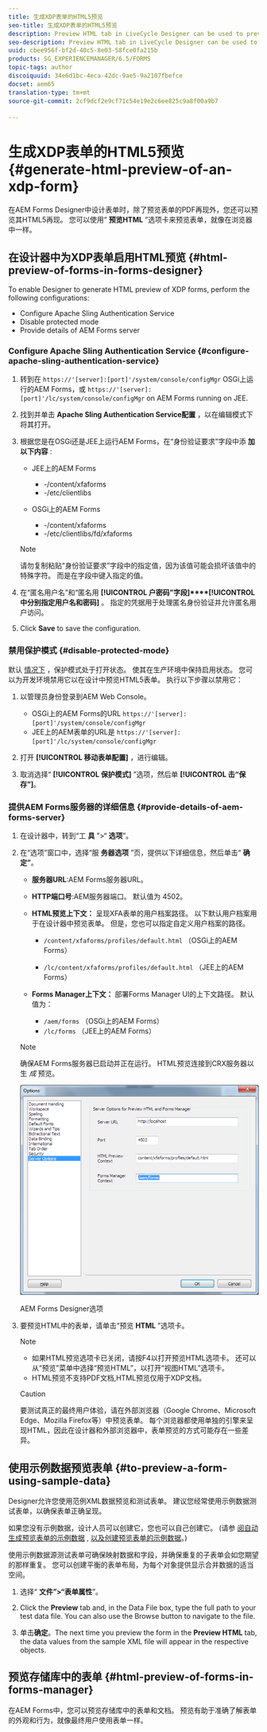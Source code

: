 ```yaml
---
title: 生成XDP表单的HTML5预览
seo-title: 生成XDP表单的HTML5预览
description: Preview HTML tab in LiveCycle Designer can be used to preview forms as they appear in a browser.
seo-description: Preview HTML tab in LiveCycle Designer can be used to preview forms as they appear in a browser.
uuid: cbee956f-bf2d-40c5-8e03-58fce0fa215b
products: SG_EXPERIENCEMANAGER/6.5/FORMS
topic-tags: author
discoiquuid: 34e6d1bc-4eca-42dc-9ae5-9a2107fbefce
docset: aem65
translation-type: tm+mt
source-git-commit: 2cf9dcf2e9cf71c54e19e2c6ee825c9a8f00a9b7

---
```



# 生成XDP表单的HTML5预览{#generate-html-preview-of-an-xdp-form}

在AEM Forms Designer中设计表单时，除了预览表单的PDF再现外，您还可以预览其HTML5再现。 您可以使用“ **预览HTML** ”选项卡来预览表单，就像在浏览器中一样。

## 在设计器中为XDP表单启用HTML预览 {#html-preview-of-forms-in-forms-designer}

To enable Designer to generate HTML preview of XDP forms, perform the following configurations:

* Configure Apache Sling Authentication Service
* Disable protected mode
* Provide details of AEM Forms server

### Configure Apache Sling Authentication Service {#configure-apache-sling-authentication-service}

1. 转到在 `https://'[server]:[port]'/system/console/configMgr` OSGi上运行的AEM Forms，或
   `https://'[server]:[port]'/lc/system/console/configMgr` on AEM Forms running on JEE.
1. 找到并单击 **Apache Sling Authentication Service配置** ，以在编辑模式下将其打开。

1. 根据您是在OSGi还是JEE上运行AEM Forms，在“身份验证要求”字段中添 **加以下内容** :

   * JEE上的AEM Forms

      * -/content/xfaforms
      * -/etc/clientlibs
   * OSGi上的AEM Forms

      * -/content/xfaforms
      * -/etc/clientlibs/fd/xfaforms
   >[!NOTE]
   >
   >请勿复制粘贴“身份验证要求”字段中的指定值，因为该值可能会损坏该值中的特殊字符。 而是在字段中键入指定的值。

1. 在“匿名用户名”和“匿名用 **[!UICONTROL 户密码”字段]****[!UICONTROL 中分别指定用户名和密码]** 。 指定的凭据用于处理匿名身份验证并允许匿名用户访问。
1. Click **Save** to save the configuration.

### 禁用保护模式 {#disable-protected-mode}

默认 [情况下](../../forms/using/get-xdp-pdf-documents-aem.md) ，保护模式处于打开状态。 使其在生产环境中保持启用状态。 您可以为开发环境禁用它以在设计中预览HTML5表单。 执行以下步骤以禁用它：

1. 以管理员身份登录到AEM Web Console。

   * OSGi上的AEM Forms的URL `https://'[server]:[port]'/system/console/configMgr`
   * JEE上的AEM表单的URL是 `https://'[server]:[port]'/lc/system/console/configMgr`

1. 打开 **[!UICONTROL 移动表单配置]** ，进行编辑。
1. 取消选择“ **[!UICONTROL 保护模式]** ”选项，然后单 **[!UICONTROL 击“保存”]**。

### 提供AEM Forms服务器的详细信息 {#provide-details-of-aem-forms-server}

1. 在设计器中，转到“工 **具** ”>“ **选项**”。
1. 在“选项”窗口中，选择“服 **务器选项** ”页，提供以下详细信息，然后单击“ **确定”**。

   * **服务器URL**:AEM Forms服务器URL。

   * **HTTP端口号**:AEM服务器端口。 默认值为 4502。
   * **HTML预览上下文：** 呈现XFA表单的用户档案路径。 以下默认用户档案用于在设计器中预览表单。 但是，您也可以指定自定义用户档案的路径。

      * `/content/xfaforms/profiles/default.html` （OSGi上的AEM Forms）

      * `/lc/content/xfaforms/profiles/default.html` （JEE上的AEM Forms）
   * **Forms Manager上下文：** 部署Forms Manager UI的上下文路径。 默认值为：

      * `/aem/forms` （OSGi上的AEM Forms）
      * `/lc/forms` （JEE上的AEM Forms）
   >[!NOTE]
   >
   >确保AEM Forms服务器已启动并正在运行。 HTML预览连接到CRX服务器以生 *成* 预览。

   ![AEM Forms Designer选项 ](assets/server_options.png)

   AEM Forms Designer选项

1. 要预览HTML中的表单，请单击“预览 **HTML** ”选项卡。

   >[!NOTE]
   >
   >
   >
   >
   >    * 如果HTML预览选项卡已关闭，请按F4以打开预览HTML选项卡。 还可以从“预览”菜单中选择“预览HTML”，以打开“视图HTML”选项卡。
   >    * HTML预览不支持PDF文档,HTML预览仅用于XDP文档。


   >[!CAUTION]
   >
   >要测试真正的最终用户体验，请在外部浏览器（Google Chrome、Microsoft Edge、Mozilla Firefox等）中预览表单。 每个浏览器都使用单独的引擎来呈现HTML，因此在设计器和外部浏览器中，表单预览的方式可能存在一些差异。

## 使用示例数据预览表单 {#to-preview-a-form-using-sample-data}

Designer允许您使用范例XML数据预览和测试表单。 建议您经常使用示例数据测试表单，以确保表单正确呈现。

如果您没有示例数据，设计人员可以创建它，您也可以自己创建它。 (请参 [阅自动生成预览表单的示例数据](https://help.adobe.com/en_US/AEMForms/6.1/DesignerHelp/WS107c29ade9134a2c136ae6f212a1f379c94-8000.2.html#WS92d06802c76abadb-728f46ac129b395660c-7efe.2) , [以及创建预览表单的示例数据](https://help.adobe.com/en_US/AEMForms/6.1/DesignerHelp/WS107c29ade9134a2c136ae6f212a1f379c94-8000.2.html#WS92d06802c76abadb-728f46ac129b395660c-7eff.2)。)

使用示例数据源测试表单可确保映射数据和字段，并确保重复的子表单会如您期望的那样重复。 您可以创建平衡的表单布局，为每个对象提供显示合并数据的适当空间。

1. 选择“ **文件”>“表单属性**”。

1. Click the **Preview** tab and, in the Data File box, type the full path to your test data file. You can also use the Browse button to navigate to the file.

1. 单击&#x200B;**确定**。The next time you preview the form in the **Preview HTML** tab, the data values from the sample XML file will appear in the respective objects.

## 预览存储库中的表单 {#html-preview-of-forms-in-forms-manager}

在AEM Forms中，您可以预览存储库中的表单和文档。 预览有助于准确了解表单的外观和行为，就像最终用户使用表单一样。
